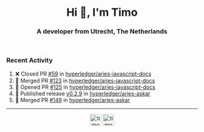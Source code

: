<h1 align="center">Hi 👋, I'm Timo</h1>
<h3 align="center">A developer from Utrecht, The Netherlands</h3>
<br/>
<!-- https://github.com/rahuldkjain/github-profile-readme-generator --!>

<!--  <p align="left"><img src="https://github-readme-stats.vercel.app/api?username=timoglastra&show_icons=true&count_private=true&" alt="timoglastra" /></p> --!>

<!--
Github language stats
<p align="left"><img src="https://github-readme-stats.vercel.app/api/top-langs/?username=timoglastra&layout=compact" alt="timoglastra" /><p>
-->

<!-- Codestats language stats -->
<!-- <p align="left"><img src="https://codestats-readme.vercel.app/api/top-langs/?username=timoglastra&layout=compact&language_count=12" alt="timoglastra" /><p>    --!>
  
<h3>Recent Activity</h3>

<!--START_SECTION:activity-->
1. ❌ Closed PR [#59](https://github.com/hyperledger/aries-javascript-docs/pull/59) in [hyperledger/aries-javascript-docs](https://github.com/hyperledger/aries-javascript-docs)
2. 🎉 Merged PR [#123](https://github.com/hyperledger/aries-javascript-docs/pull/123) in [hyperledger/aries-javascript-docs](https://github.com/hyperledger/aries-javascript-docs)
3. 💪 Opened PR [#125](https://github.com/hyperledger/aries-javascript-docs/pull/125) in [hyperledger/aries-javascript-docs](https://github.com/hyperledger/aries-javascript-docs)
4. 🚀 Published release [v0.2.9](https://github.com/v0.2.9) in [hyperledger/aries-askar](https://github.com/hyperledger/aries-askar)
5. 🎉 Merged PR [#149](https://github.com/hyperledger/aries-askar/pull/149) in [hyperledger/aries-askar](https://github.com/hyperledger/aries-askar)
<!--END_SECTION:activity-->

---

<p align="center">
<a href="https://twitter.com/timoglastra" target="blank"><img align="center" src="https://cdn.jsdelivr.net/npm/simple-icons@3.0.1/icons/twitter.svg" alt="timoglastra" height="30" width="30" /></a>
<a href="https://linkedin.com/in/timoglastra" target="blank"><img align="center" src="https://cdn.jsdelivr.net/npm/simple-icons@3.0.1/icons/linkedin.svg" alt="timoglastra" height="30" width="30" /></a>
</p>



